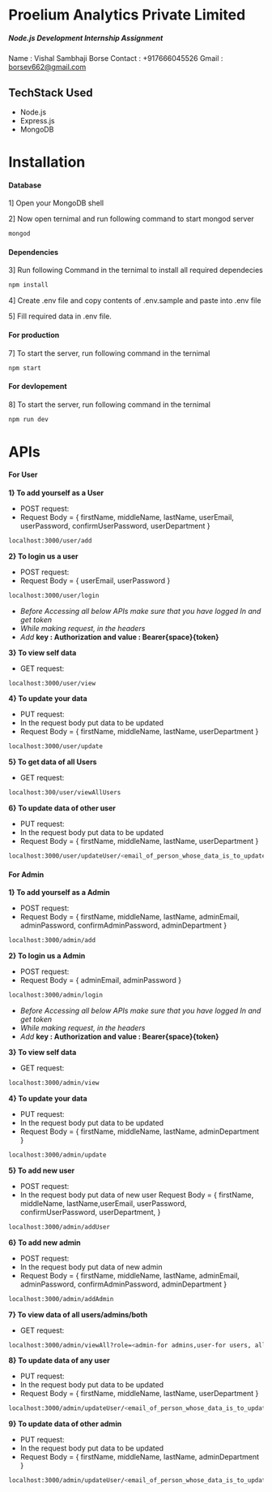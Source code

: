 
# Proelium Analytics Private Limited

#####  _Node.js Development Internship Assignment_

Name : Vishal Sambhaji Borse
Contact : +917666045526
Gmail : borsev662@gmail.com

  

##  TechStack Used

- Node.js
- Express.js
- MongoDB

  
#  Installation

####  Database

1] Open your MongoDB shell

2] Now open ternimal and run following command to start mongod server
```sh
mongod
```
####  Dependencies

3] Run following Command in the ternimal to install all required dependecies

```sh
npm install
```

4] Create .env file and copy contents of .env.sample and paste into .env file

5] Fill required data in .env file.

####  For production

7] To start the server, run following command in the ternimal

```sh
npm start
```

####  For devlopement

8] To start the server, run following command in the ternimal

```sh
npm run dev
```

# APIs
####  For User

**1} To add yourself as a User**
- POST request:
- Request Body = { firstName, middleName, lastName, userEmail, userPassword, confirmUserPassword, userDepartment }
```sh
localhost:3000/user/add
```
**2} To login us a user**
- POST request:
- Request Body = {  userEmail, userPassword }
```sh
localhost:3000/user/login
```
- _Before Accessing all below APIs make sure that you have logged In and get token_
- _While making request, in the headers_
- _Add_   **key : Authorization and value : Bearer{space}{token}**

**3} To view self data**
- GET request:
```sh
localhost:3000/user/view
```

**4} To update your data**
- PUT request:
- In the request body put data to be updated
- Request Body = { firstName, middleName, lastName, userDepartment  }
```sh
localhost:3000/user/update
```

**5} To get data of all Users**
- GET request:
```sh
localhost:300/user/viewAllUsers
```

**6} To update data of other user**
- PUT request:
- In the request body put data to be updated
- Request Body = { firstName, middleName, lastName, userDepartment }
```sh
localhost:3000/user/updateUser/<email_of_person_whose_data_is_to_update>
```

####  For Admin

**1} To add yourself as a Admin**
- POST request:
- Request Body = { firstName, middleName, lastName, adminEmail, adminPassword, confirmAdminPassword, adminDepartment }
```sh
localhost:3000/admin/add
```
**2} To login us a Admin**
- POST request:
- Request Body = {  adminEmail, adminPassword }
```sh
localhost:3000/admin/login
```
- _Before Accessing all below APIs make sure that you have logged In and get token_
- _While making request, in the headers_
- _Add_   **key : Authorization and value : Bearer{space}{token}**

**3} To view self data**
- GET request:
```sh
localhost:3000/admin/view
```

**4} To update your data**
- PUT request:
- In the request body put data to be updated
- Request Body = { firstName, middleName, lastName, adminDepartment  }
```sh
localhost:3000/admin/update
```
**5} To add new user**
- POST request:
- In the request body put data of new user
Request Body = { firstName, middleName, lastName,userEmail, userPassword, confirmUserPassword, userDepartment, }
```sh
localhost:3000/admin/addUser
```
**6} To add new admin**
- POST request:
- In the request body put data of new admin
- Request Body = { firstName, middleName, lastName, adminEmail, adminPassword, confirmAdminPassword, adminDepartment }
```sh
localhost:3000/admin/addAdmin
```

**7} To view data of all users/admins/both**
- GET request:
```sh
localhost:3000/admin/viewAll?role=<admin-for admins,user-for users, all-for both>
```
**8} To update data of any user**
- PUT request:
- In the request body put data to be updated
- Request Body = { firstName, middleName, lastName, userDepartment }
```sh
localhost:3000/admin/updateUser/<email_of_person_whose_data_is_to_update>
```
**9} To update data of other admin**
- PUT request:
- In the request body put data to be updated
- Request Body = { firstName, middleName, lastName, adminDepartment }
```sh
localhost:3000/admin/updateUser/<email_of_person_whose_data_is_to_update>
```


